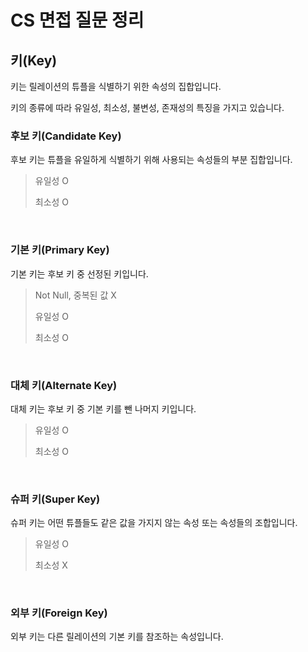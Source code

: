 # CS 면접 질문 정리

## 키(Key)

키는 릴레이션의 튜플을 식별하기 위한 속성의 집합입니다.

키의 종류에 따라 유일성, 최소성, 불변성, 존재성의 특징을 가지고 있습니다.

### 후보 키(Candidate Key)

후보 키는 튜플을 유일하게 식별하기 위해 사용되는 속성들의 부분 집합입니다.

> 유일성 O
> 
> 최소성 O

<br>

### 기본 키(Primary Key)

기본 키는 후보 키 중 선정된 키입니다.

> Not Null, 중복된 값 X
> 
> 유일성 O
> 
> 최소성 O

<br>

### 대체 키(Alternate Key)

대체 키는 후보 키 중 기본 키를 뺀 나머지 키입니다.

> 유일성 O
> 
> 최소성 O

<br>

### 슈퍼 키(Super Key)

슈퍼 키는 어떤 튜플들도 같은 값을 가지지 않는 속성 또는 속성들의 조합입니다.

> 유일성 O
> 
> 최소성 X

<br>

### 외부 키(Foreign Key)

외부 키는 다른 릴레이션의 기본 키를 참조하는 속성입니다.
